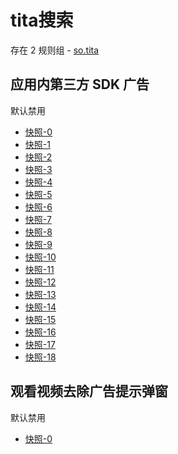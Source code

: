 # tita搜索

存在 2 规则组 - [so.tita](/src/apps/so.tita.ts)

## 应用内第三方 SDK 广告

默认禁用

- [快照-0](https://i.gkd.li/import/12800404)
- [快照-1](https://i.gkd.li/import/12800504)
- [快照-2](https://i.gkd.li/import/12800437)
- [快照-3](https://i.gkd.li/import/12800682)
- [快照-4](https://i.gkd.li/import/12800590)
- [快照-5](https://i.gkd.li/import/12800794)
- [快照-6](https://i.gkd.li/import/12800914)
- [快照-7](https://i.gkd.li/import/12800486)
- [快照-8](https://i.gkd.li/import/12800559)
- [快照-9](https://i.gkd.li/import/12800633)
- [快照-10](https://i.gkd.li/import/12800655)
- [快照-11](https://i.gkd.li/import/12800673)
- [快照-12](https://i.gkd.li/import/12800732)
- [快照-13](https://i.gkd.li/import/12800739)
- [快照-14](https://i.gkd.li/import/12800543)
- [快照-15](https://i.gkd.li/import/12800571)
- [快照-16](https://i.gkd.li/import/12800616)
- [快照-17](https://i.gkd.li/import/12800642)
- [快照-18](https://i.gkd.li/import/12800659)

## 观看视频去除广告提示弹窗

默认禁用

- [快照-0](https://i.gkd.li/import/12800350)
